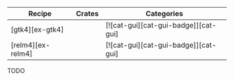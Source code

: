| Recipe | Crates | Categories |
|--------|--------|------------|
| [gtk4][ex-gtk4] |  | [![cat-gui][cat-gui-badge]][cat-gui] |
| [relm4][ex-relm4] |  | [![cat-gui][cat-gui-badge]][cat-gui] |

<div class="hidden">
TODO
</div>
